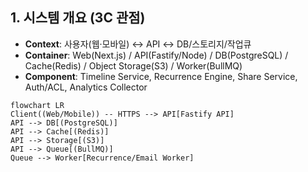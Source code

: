 ## 1. 시스템 개요 (3C 관점)

- **Context**: 사용자(웹·모바일) ↔ API ↔ DB/스토리지/작업큐
- **Container**: Web(Next.js) / API(Fastify/Node) / DB(PostgreSQL) / Cache(Redis) / Object Storage(S3) / Worker(BullMQ)
- **Component**: Timeline Service, Recurrence Engine, Share Service, Auth/ACL, Analytics Collector

```mermaid
flowchart LR
Client((Web/Mobile)) -- HTTPS --> API[Fastify API]
API --> DB[(PostgreSQL)]
API --> Cache[(Redis)]
API --> Storage[(S3)]
API --> Queue[(BullMQ)]
Queue --> Worker[Recurrence/Email Worker]
```
